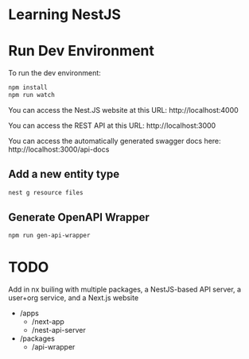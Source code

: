 # Learning NestJS

# Run Dev Environment

To run the dev environment:

```sh
npm install
npm run watch
```

You can access the Nest.JS website at this URL: http://localhost:4000

You can access the REST API at this URL: http://localhost:3000

You can access the automatically generated swagger docs here: http://localhost:3000/api-docs

## Add a new entity type

```sh
nest g resource files
```

## Generate OpenAPI Wrapper

```sh
npm run gen-api-wrapper
```

# TODO

Add in nx builing with multiple packages, a NestJS-based API server, a user+org service, and a Next.js website

- /apps
  - /next-app
  - /nest-api-server
- /packages
  - /api-wrapper
